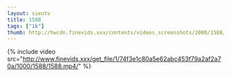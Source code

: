```yaml
--- 
layout: sieutv
title: 1588
tags: ["1k"]
thumb: http://hwcdn.finevids.xxx/contents/videos_screenshots/1000/1588/preview.mp4.jpg
---
```

{% include video src="http://www.finevids.xxx/get_file/1/74f3e1c80a5e62abc453f79a2af2a70a/1000/1588/1588.mp4/" %} 

